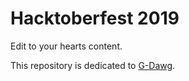 # Hacktoberfest 2019
Edit to your hearts content.

This repository is dedicated to [G-Dawg](https://github.com/heygillianm).
